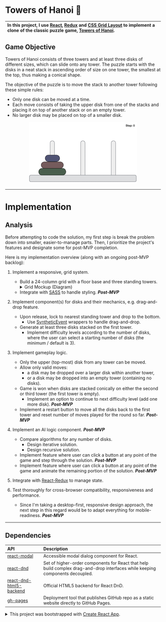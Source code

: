 # Towers of Hanoi 🗼

| In this project, I use <a href="https://reactjs.org/">React</a>, <a href="https://redux.js.org/">Redux</a> and <a href="https://developer.mozilla.org/en-US/docs/Web/CSS/CSS_Grid_Layout">CSS Grid Layout</a> to implement a clone of the classic puzzle game, <a href="https://en.wikipedia.org/wiki/Tower_of_Hanoi/">Towers of Hanoi</a>. |
|:-|

## Game Objective

Towers of Hanoi consists of three towers and at least three disks of different sizes, which can slide onto any tower. The puzzle starts with the disks in a neat stack in ascending order of size on one tower, the smallest at the top, thus making a conical shape.

The objective of the puzzle is to move the stack to another tower following these simple rules:
* Only one disk can be moved at a time.
* Each move consists of taking the upper disk from one of the stacks and placing it on top of another stack or on an empty tower.
* No larger disk may be placed on top of a smaller disk.

<p align="center">
  <a href="https://en.wikipedia.org/wiki/Tower_of_Hanoi/">
    <img src="./public/img/towers-of-hanoi-solved.gif" alt="Towers of Hanoi" />
  </a>
</p>

---

# Implementation

## Analysis

Before attempting to code the solution, my first step is break the problem down into smaller, easier-to-manage parts. Then, I prioritize the project's features and designate some for post-MVP completion.

Here is my implementation overview (along with an ongoing post-MVP backlog):

1. Implement a responsive, grid system.
   * Build a 24-column grid with a floor base and three standing towers.
     <details>
     <summary>Grid Mockup (Diagram)</summary>
     <img src="./public/img/towers-of-hanoi-grid-mockup-1.jpg" alt="Grid Mockup">
     </details> 
   * Integrate with [SASS](https://sass-lang.com/) to handle styling. ***Post-MVP***

2. Implement component(s) for disks and their mechanics, e.g. drag-and-drop feature. 
   * Upon release, lock to nearest standing tower and drop to the bottom.
     * Use [SyntheticEvent](https://reactjs.org/docs/events.html) wrappers to handle drag-and-drop.
   * Generate at least three disks stacked on the first tower.
     * Implement difficulty levels according to the number of disks, where the user can select a starting number of disks (the minimum / default is 3).

3. Implement gameplay logic.
   * Only the upper (top-most) disk from any tower can be moved.
   * Allow only valid moves:
     * a disk may be dropped over a larger disk within another tower,
     * or a disk may be dropped into an empty tower (containing no disks).
   * Game is won when disks are stacked conically on either the second or third tower (the first tower is empty).
     * Implement an option to continue to next difficulty level (add one more disk). ***Post-MVP***
   * Implement a restart button to move all the disks back to the first tower and reset number of moves played for the round so far. ***Post-MVP***

4. Implement an AI logic component. ***Post-MVP***
   * Compare algorithms for any number of disks.
      * Design iterative solution.
      * Design recursive solution.
   * Implement feature where user can click a button at any point of the game and step through the solution. ***Post-MVP***
   * Implement feature where user can click a button at any point of the game and animate the remaining portion of the solution. ***Post-MVP***

5. Integrate with [React-Redux](https://react-redux.js.org/) to manage state.

6. Test thoroughly for cross-browser compatibility, responsiveness and performance.
   * Since I'm taking a desktop-first, responsive design approach, the next step in this regard would be to adapt everything for mobile-readiness. ***Post-MVP***

---

## Dependencies

| API | Description |
|:-|:-|
| [react-modal](https://reactcommunity.org/react-modal/) | Accessible modal dialog component for React. |
| [react-dnd](https://react-dnd.github.io/react-dnd/) | Set of higher-order components for React that help build complex drag-and-drop interfaces while keeping components decoupled. |
| [react-dnd-html5-backend](https://github.com/react-dnd/react-dnd-html5-backend/) | Official HTML5 backend for React DnD. |
| [gh-pages](https://pages.github.com/) | Deployment tool that publishes GitHub repo as a static website directly to GitHub Pages. |

<details>
<summary>This project was bootstrapped with <a href="https://github.com/facebook/create-react-app">Create React App</a>.
</summary><br>

## Available Scripts

In the project directory, you can run:

### `npm start`

Runs the app in the development mode.<br>
Open [http://localhost:3000](http://localhost:3000) to view it in the browser.

The page will reload if you make edits.<br>
You will also see any lint errors in the console.

### `npm test`

Launches the test runner in the interactive watch mode.<br>
See the section about [running tests](https://facebook.github.io/create-react-app/docs/running-tests) for more information.

### `npm run build`

Builds the app for ptoweruction to the `build` folder.<br>
It correctly bundles React in ptoweruction mode and optimizes the build for the best performance.

The build is minified and the filenames include the hashes.<br>
Your app is ready to be deployed!

See the section about [deployment](https://facebook.github.io/create-react-app/docs/deployment) for more information.

### `npm run eject`

**Note: this is a one-way operation. Once you `eject`, you can’t go back!**

If you aren’t satisfied with the build tool and configuration choices, you can `eject` at any time. This command will remove the single build dependency from your project.

Instead, it will copy all the configuration files and the transitive dependencies (Webpack, Babel, ESLint, etc) right into your project so you have full control over them. All of the commands except `eject` will still work, but they will point to the copied scripts so you can tweak them. At this point you’re on your own.

You don’t have to ever use `eject`. The curated feature set is suitable for small and middle deployments, and you shouldn’t feel obligated to use this feature. However we understand that this tool wouldn’t be useful if you couldn’t customize it when you are ready for it.

## Learn More

You can learn more in the [Create React App documentation](https://facebook.github.io/create-react-app/docs/getting-started).

To learn React, check out the [React documentation](https://reactjs.org/).

### Code Splitting

This section has moved here: https://facebook.github.io/create-react-app/docs/code-splitting

### Analyzing the Bundle Size

This section has moved here: https://facebook.github.io/create-react-app/docs/analyzing-the-bundle-size

### Making a Progressive Web App

This section has moved here: https://facebook.github.io/create-react-app/docs/making-a-progressive-web-app

### Advanced Configuration

This section has moved here: https://facebook.github.io/create-react-app/docs/advanced-configuration

### Deployment

This section has moved here: https://facebook.github.io/create-react-app/docs/deployment

### `npm run build` fails to minify

This section has moved here: https://facebook.github.io/create-react-app/docs/troubleshooting#npm-run-build-fails-to-minify

</details>
